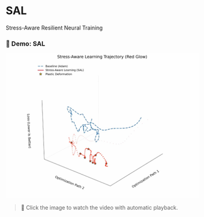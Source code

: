 # SAL
Stress-Aware Resilient Neural Training

### 🎥 Demo: SAL

[![Watch the demo video](For_Demo.jpg)](https://stress-aware-learning.github.io/SAL/)

> 🔗 Click the image to watch the video with automatic playback.
